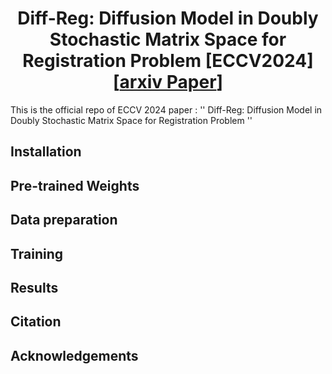 <div style="text-align: center;">
  <h1>Diff-Reg: Diffusion Model in Doubly Stochastic Matrix Space for Registration Problem [ECCV2024] [<a href="https://arxiv.org/pdf/2403.19919">arxiv Paper</a>]</h1>
</div>

This is the official repo of ECCV 2024 paper : '' Diff-Reg: Diffusion Model in Doubly Stochastic Matrix Space for Registration Problem ''

## Installation

## Pre-trained Weights

## Data preparation

## Training

## Results

## Citation

## Acknowledgements
